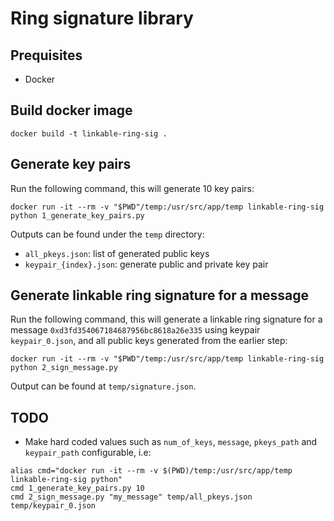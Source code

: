 # Ring signature library

## Prequisites
- Docker

## Build docker image
```
docker build -t linkable-ring-sig .
```

## Generate key pairs
Run the following command, this will generate 10 key pairs:
```
docker run -it --rm -v "$PWD"/temp:/usr/src/app/temp linkable-ring-sig python 1_generate_key_pairs.py
```

Outputs can be found under the `temp` directory:
- `all_pkeys.json`: list of generated public keys
- `keypair_{index}.json`: generate public and private key pair

## Generate linkable ring signature for a message
Run the following command, this will generate a linkable ring signature for a message `0xd3fd354067184687956bc8618a26e335` using keypair `keypair_0.json`, and all public keys generated from the earlier step:
```
docker run -it --rm -v "$PWD"/temp:/usr/src/app/temp linkable-ring-sig python 2_sign_message.py
```

Output can be found at `temp/signature.json`. 

## TODO
- Make hard coded values such as `num_of_keys`, `message`, `pkeys_path` and `keypair_path` configurable, i.e:
```
alias cmd="docker run -it --rm -v $(PWD)/temp:/usr/src/app/temp linkable-ring-sig python"
cmd 1_generate_key_pairs.py 10
cmd 2_sign_message.py "my_message" temp/all_pkeys.json temp/keypair_0.json
```
